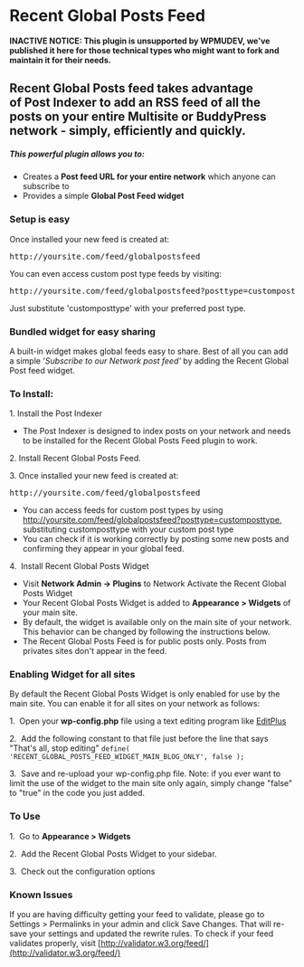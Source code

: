 # Recent Global Posts Feed

**INACTIVE NOTICE: This plugin is unsupported by WPMUDEV, we've published it here for those technical types who might want to fork and maintain it for their needs.**

## Recent Global Posts feed takes advantage of Post Indexer to add an RSS feed of all the posts on your entire Multisite or BuddyPress network - simply, efficiently and quickly.

##### This powerful plugin allows you to:

*   Creates a **Post feed URL for your entire network** which anyone can subscribe to
*   Provides a simple **Global Post Feed widget**

### Setup is easy

Once installed your new feed is created at:

<pre>http://yoursite.com/feed/globalpostsfeed</pre>

You can even access custom post type feeds by visiting:

<pre>http://yoursite.com/feed/globalpostsfeed?posttype=customposttype</pre>

Just substitute 'customposttype' with your preferred post type.

### Bundled widget for easy sharing

A built-in widget makes global feeds easy to share. Best of all you can add a simple '_Subscribe to our Network post feed'_ by adding the Recent Global Post feed widget.

### To Install:

1\. Install the Post Indexer

*   The Post Indexer is designed to index posts on your network and needs to be installed for the Recent Global Posts Feed plugin to work.

2. Install Recent Global Posts Feed.

3. Once installed your new feed is created at:

<pre>http://yoursite.com/feed/globalpostsfeed</pre>

*   You can access feeds for custom post types by using http://yoursite.com/feed/globalpostsfeed?posttype=customposttype, substituting customposttype with your custom post type
*   You can check if it is working correctly by posting some new posts and confirming they appear in your global feed.

4\.  Install Recent Global Posts Widget

*   Visit **Network Admin -> Plugins** to Network Activate the Recent Global Posts Widget
*   Your Recent Global Posts Widget is added to **Appearance > Widgets** of your main site.
*   By default, the widget is available only on the main site of your network. This behavior can be changed by following the instructions below.
*   The Recent Global Posts Feed is for public posts only. Posts from privates sites don't appear in the feed.

### Enabling Widget for all sites

By default the Recent Global Posts Widget is only enabled for use by the main site. You can enable it for all sites on your network as follows:

1.  Open your **wp-config.php** file using a text editing program like [EditPlus](http://www.editplus.com/) 

2.  Add the following constant to that file just before the line that says "That's all, stop editing" `define( 'RECENT_GLOBAL_POSTS_FEED_WIDGET_MAIN_BLOG_ONLY', false );` 

3.  Save and re-upload your wp-config.php file. Note: if you ever want to limit the use of the widget to the main site only again, simply change "false" to "true" in the code you just added.

### To Use

1.  Go to **Appearance > Widgets**

2.  Add the Recent Global Posts Widget to your sidebar. 

3.  Check out the configuration options 


### Known Issues

If you are having difficulty getting your feed to validate, please go to Settings > Permalinks in your admin and click Save Changes. That will re-save your settings and updated the rewrite rules. To check if your feed validates properly, visit [http://validator.w3.org/feed/](http://validator.w3.org/feed/)

